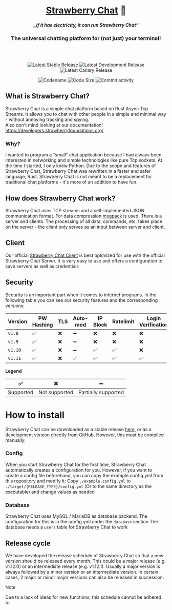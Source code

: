 <div align="center">
  <h1>
    <a href="https://strawberryfoundations.org/strawberry-chat">Strawberry Chat</a> 💬<br>
    <h4><i>„If it has electricity, it can run Strawberry Chat“</i></h4>
  </h1>
  <h3>The universal chatting platform for (not just) your terminal!</h3>
  <br><br>

![Latest Stable Release](https://img.shields.io/badge/dynamic/json?url=https://api.strawberryfoundations.org/v1/versions&query=%24.stbchat.server.stable&label=Latest%20Stable%20Release&color=success)
![Latest Development Release](https://img.shields.io/badge/dynamic/json?url=https://api.strawberryfoundations.org/v1/versions&query=%24.stbchat.server.dev&label=Latest%20Development%20Release&color=cyan)
![Latest Canary Release](https://img.shields.io/badge/dynamic/json?url=https://api.strawberryfoundations.org/v1/versions&query=%24.stbchat.server.canary&label=Latest%20Canary%20Release&color=yellow)

![Codename](https://img.shields.io/badge/Codename-Rusty_Cake-orange)
![Code Size](https://img.shields.io/github/languages/code-size/Strawberry-Foundations/strawberry-chat)
![Commit activity](https://img.shields.io/github/commit-activity/w/Strawberry-Foundations/strawberry-chat)

</div>


## What is Strawberry Chat?
Strawberry Chat is a simple chat platform based on Rust Async Tcp Streams.
It allows you to chat with other people in a simple and minimal way - without annoying tracking and spying.<br>
Also don't mind looking at our documentation! https://developers.strawberryfoundations.org/

### Why?
I wanted to program a “small” chat application because I had always been interested in networking and simple technologies like pure Tcp sockets.
At the time I started, I only knew Python. Due to the scope and features of Strawberry Chat, Strawberry Chat was rewritten in a faster and safer language, Rust.
Strawberry Chat is not meant to be a replacement for traditional chat platforms - it's more of an addition to have fun.

## How does Strawberry Chat work?
Strawberry Chat uses TCP streams and a self-implemented JSON communication format.
For data compression [msgpack](https://msgpack.org/) is used.
There is a server and clients.
The processing of all data, commands, etc. takes place on the server - the client only serves as an input between server and client.

## Client
Our official [Strawberry Chat Client](https://github.com/Strawberry-Foundations/strawberry-chat-client) is best optimized for use with the official Strawberry Chat Server.
It is very easy to use and offers a configuration to save servers as well as credentials

## Security
Security is an important part when it comes to internet programs.
In the following table you can see our security features and the corresponding versions:

| Version | PW Hashing | TLS | Auto-<br>mod | IP Block | Ratelimit | Login Verification | Msg Verification | Watchdog | 
|---------|------------|-----|--------------|----------|-----------|--------------------|------------------|----------|
| `v1.8`  | ✅          | ❌   | ➖            | ❌        | ❌         | ❌                  | ❌                | ❌        |
| `v1.9`  | ✅          | ❌   | ➖            | ❌        | ❌         | ❌                  | ❌                | ❌        |
| `v1.10` | ✅          | ❌   | ➖            | ✅        | ✅         | ❌                  | ❌                | ❌        |
| `v1.11` | ✅          | ❌   | ✅            | ✅        | ✅         | ✅                  | ✅                | ✅        |

**Legend**

| ✅         | ❌             | ➖                   | 
|-----------|---------------|---------------------|
| Supported | Not supported | Partially supported |


# How to install
Strawberry Chat can be downloaded as a stable release [here](https://github.com/Strawberry-Foundations/strawberry-chat/releases/latest),
or as a development version directly from GitHub. However, this must be compiled manually.

### Config
When you start Strawberry Chat for the first time, Strawberry Chat automatically creates a configuration for you.
However, if you want to create a config file beforehand, you can copy the example.config.yml from this repository and modify it:
Copy `./example.config.yml` to `./target/{RELEASE_TYPE}/config.yml` (Or to the same directory as the executable)
and change values as needed

### Database
Strawberry Chat uses MySQL / MariaDB as database backend. The configuration for this is in the config.yml under the `database` section
The database needs a `users` table for Strawberry Chat to work

## Release cycle
We have developed the release schedule of Strawberry Chat so that a new version should be released every month.
This could be a major release (e.g. v1.12.0) or an intermediate release (e.g. v1.12.1).
Usually a major version is always followed by a minor version or an intermediate version.
In certain cases, 2 major or minor major versions can also be released in succession.

> [!NOTE]
> Due to a lack of ideas for new functions, this schedule cannot be adhered to.